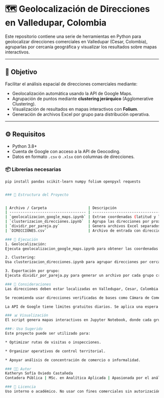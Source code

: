 # 🗺️ Geolocalización de Direcciones en Valledupar, Colombia

Este repositorio contiene una serie de herramientas en Python para geolocalizar direcciones comerciales en Valledupar (Cesar, Colombia), agruparlas por cercanía geográfica y visualizar los resultados sobre mapas interactivos.

---

## 📌 Objetivo

Facilitar el análisis espacial de direcciones comerciales mediante:

- Geolocalización automática usando la API de Google Maps.
- Agrupación de puntos mediante **clustering jerárquico** (Agglomerative Clustering).
- Visualización de resultados en mapas interactivos con **Folium**.
- Generación de archivos Excel por grupo para distribución operativa.

---

## ⚙️ Requisitos

- Python 3.8+
- Cuenta de Google con acceso a la API de Geocoding.
- Datos en formato `.csv` o `.xlsx` con columnas de direcciones.

### 📦 Librerías necesarias

```bash
pip install pandas scikit-learn numpy folium openpyxl requests


### 🧭 Estructura del Proyecto


| Archivo / Carpeta                   | Descripción                                                                          |
| ----------------------------------- | ------------------------------------------------------------------------------------ |
| `geolocalizacion_google_maps.ipynb` | Extrae coordenadas (latitud y longitud) de direcciones usando la API de Google Maps. |
| `clusterizacion_direcciones.ipynb`  | Agrupa las direcciones por proximidad usando clustering jerárquico y genera mapas.   |
| `dividir_por_pareja.py`             | Genera archivos Excel separados para cada grupo asignado.                            |
| `DIRECCIONES.csv`                   | Archivo de entrada con direcciones a geolocalizar (no incluido por privacidad).      |

### 🧪 Ejecución
1. Geolocalización:
Ejecuta geolocalizacion_google_maps.ipynb para obtener las coordenadas de tus direcciones.

2. Clustering:
Usa clusterizacion_direcciones.ipynb para agrupar direcciones por cercanía y visualizar los grupos en un mapa.

3. Exportación por grupo:
Ejecuta dividir_por_pareja.py para generar un archivo por cada grupo creado.

### 📍 Consideraciones
Las direcciones deben estar localizadas en Valledupar, Cesar, Colombia.

Se recomienda usar direcciones verificadas de bases como Cámara de Comercio.

La API de Google tiene límites gratuitos diarios. Se aplica una espera de 1 segundo entre llamadas para evitar bloqueos.

### 📊 Visualización
El script genera mapas interactivos en Jupyter Notebook, donde cada grupo se representa con un color distinto para facilitar la interpretación geográfica de los resultados.

###💡 Uso Sugerido
Este proyecto puede ser utilizado para:

* Optimizar rutas de visitas o inspecciones.

* Organizar operativos de control territorial.

* Apoyar análisis de concentración de comercio o informalidad.

### 👩‍💻 Autor
Katheryn Sofía Oviedo Castañeda
Contadora Pública | MSc. en Analítica Aplicada | Apasionada por el análisis geoespacial y la automatización de procesos públicos

### 📄 Licencia
Uso interno o académico. No usar con fines comerciales sin autorización previa.


